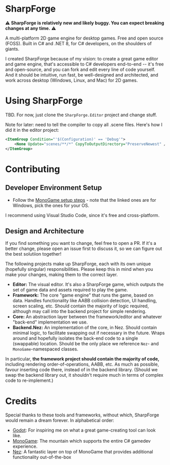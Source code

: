 # SharpForge

:warning: **SharpForge is relatively new and likely buggy. You can expect breaking changes at any time.** :warning:

A multi-platform 2D game engine for desktop games. Free and open source (FOSS). Built in C# and .NET 8, for C# developers, on the shoulders of giants.

I created SharpForge because of my vision: to create a great game editor and game engine, that's accessible to C# developers end-to-end -- it's free and open-source, and you can fork and edit every line of code yourself.  And it should be intuitive, run fast, be well-designed and architected, and work across desktop (Windows, Linux, and Mac) for 2D games.

# Using SharpForge

TBD. For now, just clone the `SharpForge.Editor` project and change stuff.

Note for later: need to tell the compiler to copy all .scene files. Here's how I did it in the editor project:

```xml
<ItemGroup Condition="'$(Configuration)' == 'Debug'">
    <None Update="scenes/**/*" CopyToOutputDirectory="PreserveNewest" />
</ItemGroup>
```

# Contributing

## Developer Environment Setup

- Follow the [MonoGame setup steps](https://docs.monogame.net/articles/getting_started/1_setting_up_your_os_for_development_windows.html?tabs=android) - note that the linked ones are for Windows, pick the ones for your OS.

I recommend using Visual Studio Code, since it's free and cross-platform.

## Design and Architecture

If you find something you want to change, feel free to open a PR. If it's a better change, please open an issue first to discuss it, so we can figure out the best solutiion together!

The following projects make up SharpForge, each with its own unique (hopefully singular) responsibilities. Please keep this in mind when you make your changes, making them to the correct layer.

- **Editor:** The visual editor. It's also a SharpForge game, which outputs the set of game data and assets required to play the game.
- **Framework:** The core "game engine" that runs the game, based on data. Handles functionality like AABB collision detection, UI handling, screen scaling, etc. Should contain the majority of logic required, although may call into the backend project for simple rendering.
- **Core:** An abstraction layer between the framework/editor and whatever "back-end" implementation we use.
- **Backend.Nez:** An implementation of the core, in Nez. Should contain minimal logic, to facilitate swapping out if necessary in the future. Wraps around and hopefully isolates the back-end code to a single (swappable) location. Should be the only place we reference `Nez`- and `MonoGame`-namespaced classes.

In particular, **the framework project should contain the majority of code,** including rendering order-of-operations, AABB, etc. As much as possible, favour inserting code there, instead of in the backend library. (Should we swap the backend library out, it shouldn't require much in terms of complex code to re-implement.)

# Credits

Special thanks to these tools and frameworks, without which, SharpForge would remain a dream forever. In alphabetical order:

- [Godot](https://github.com/godot-engine/godot): For inspiring me on what a great game-creating tool can look like.
- [MonoGame](https://github.com/MonoGame/MonoGame): The mountain which supports the entire C# gamedev experience. 
- [Nez](https://github.com/prime31/Nez): A fantastic layer on top of MonoGame that provides additional functionality out-of-the-box 